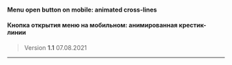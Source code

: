 #### Menu open button on mobile: animated cross-lines
#### Кнопка открытия меню на мобильном: анимированная крестик-линии

>Version **1.1** 
>07.08.2021

---